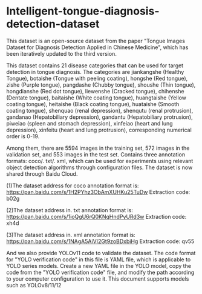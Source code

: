 # Intelligent-tongue-diagnosis-detection-dataset

This dataset is an open-source dataset from the paper "Tongue Images Dataset for Diagnosis Detection Applied in Chinese Medicine", which has been iteratively updated to the third version.

This dataset contains 21 disease categories that can be used for target detection in tongue diagnosis. The categories are jiankangshe (Healthy Tongue), botaishe (Tongue with peeling coating), hongshe (Red tongue), zishe (Purple tongue), pangdashe (Chubby tongue), shoushe (Thin tongue), hongdianshe (Red dot tongue), liewenshe (Cracked tongue), chihenshe (Dentate tongue), baitaishe (White coating tongue), huangtaishe (Yellow coating tongue), heitaishe (Black coating tongue), huataishe (Smooth coating tongue), shenquao (renal depression), shenqutu (renal protrusion), gandanao (Hepatobiliary depression), gandantu (Hepatobiliary protrusion), piweiao (spleen and stomach depression), xinfeiao (heart and lung depression), xinfeitu (heart and lung protrusion), corresponding numerical order is 0-19.

Among them, there are 5594 images in the training set, 572 images in the validation set, and 553 images in the test set. Contains three annotation formats: coco/. txt/. xml, which can be used for experiments using relevant object detection algorithms through configuration files. The dataset is now shared through Baidu Cloud.

(1)The dataset address for coco annotation format is: https://pan.baidu.com/s/1H2PYhz3ObAmXUHKu25TuDw
Extraction code: b02g

(2)The dataset address in. txt annotation format is: https://pan.baidu.com/s/1ioQgU6rQ0KNqHndPyURd3w
Extraction code: xh4d

(3)The dataset address in. xml annotation format is: https://pan.baidu.com/s/1NAgA5AiVI2Gt9zoBDxbiHg
Extraction code: qv55

And we also provide YOLOv11 code to validate the dataset.
The code format for "YOLO verification code" in this file is YAML file, which is applicable to YOLO series models. Create a new YAML file in the YOLO model, copy the code from the "YOLO verification code" file, and modify the path according to your computer configuration to use it. This document supports models such as YOLOv8/11/12
